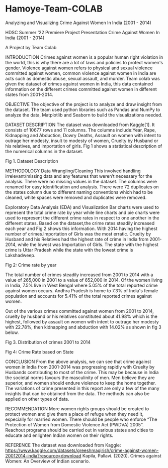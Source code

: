 # Hamoye-Team-COLAB
Analyzing and Visualizing Crime Against Women In India (2001 - 2014) 

 
HDSC Summer ‘22 Premiere Project Presentation Crime Against Women In India (2001 - 2014) 
     
 







A Project by Team Colab

INTRODUCTION
Crimes against women is a popular human right violation in the world, this is why there are a lot of laws and policies to protect women's gender.  Violence against women refers to physical and sexual violence committed against women, common violence against women in India are acts such as domestic abuse, sexual assault, and murder.
Team colab was given the dataset of crimes against women in India, this data contained information on the different crimes committed against women in different states from 2001-2014.


OBJECTIVE
The objective of the project is to analyze and draw insight from the dataset.
The team used python libraries such as Pandas and NumPy to analyze the data, Matplotlib and Seaborn to build the visualizations needed.


DATASET DESCRIPTION
The dataset was downloaded from Kaggle[1]. It consists of 10677 rows and 11 columns. The columns include:Year, Rape, Kidnapping and Abduction, Dowry Deaths, Assault on women with intent to outrage her modesty, insult to modesty of women, Cruelty by Husband or his relatives, and importation of girls. Fig 1 shows a statistical description of the numerical columns in the dataset. 

  Fig 1. Dataset Description


METHODOLOGY
Data Wrangling/Cleaning
This involved handling irrelevant/missing data and any features that weren’t necessary for the analysis. There were no missing values in the dataset. The columns were renamed for easy identification and analysis. There were 72 duplicates on the states column due to different naming conventions which had to be cleaned, white spaces were removed and duplicates were removed.

Exploratory Data Analysis (EDA) and Visualization
Bar charts were used to represent the total crime rate by year while line charts and pie charts were used to represent the different crime rates in respect to one another in the different states.
Based on the dataset,the crime rates steadily increased each year and Fig 2 shows this information. With 2014 having the highest number of crimes.Importation of Girls was the most erratic. Cruelty by Husband and his Relatives had the highest rate of crime in India from 2001-2014, while the lowest was Importation of Girls. The state with the highest crime is Uttar Pradesh while the state with the lowest crime is Lakshadweep.


Fig 2: Crime rate by year

The total number of crimes steadily increased from 2001 to 2014 with a value of  265,000 in 2001 to a value of 652,000 in 2014. Of the women living in India, 7.5% live in West Bengal where 5.05% of the total reported crime against women occurs. Andhra Pradesh is home to 7.3% of India's female population and accounts for 5.41% of the total reported crimes against women.

Out of the various crimes committed against women from 2001 to 2014, cruelty by husband or his relatives constituted about 41.98% which is the highest, followed by assault on women with intent to outrage her modesty with 22.78%, then kidnapping and abduction with 14.02% as shown in fig 3 below.

Fig 3. Distribution of crimes 2001 to 2014


Fig 4: Crime Rate based on State



CONCLUSION
From the above analysis, we can see that crime against women in India from 2001-2014 was progressing rapidly with Cruelty by Husbands contributing to most of the crime. This may be because in India the societal norms favours the masculinity of men. Men believe they are superior, and women should endure violence to keep the home together. 
The variations of crime presented in this report are only a few of the many insights that can be obtained from the data. The methods can also be applied on other types of data.

RECOMMENDATION
More women rights groups should be created to protect women and give them a place of refuge when they need it, especially for married women. 
There should be people who enforce “The Protection of Women from Domestic Violence Act (PWDVA) 2005”. 
Reachout programs should be carried out in various states and cities to educate and enlighten Indian women on their rights.


REFERENCE 
The dataset was downloaded from Kaggle: https://www.kaggle.com/datasets/greeshmagirish/crime-against-women-20012014-india?resource=download 
Kapila, Pallavi. (2020). Crimes against Women: An Overview of Indian scenario. 
